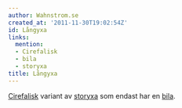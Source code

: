 ```yaml
---
author: Wahnstrom.se
created_at: '2011-11-30T19:02:54Z'
id: Långyxa
links:
  mention:
  - Cirefalisk
  - bila
  - storyxa
title: Långyxa
---
```


[Cirefalisk] variant av [storyxa] som endast har en [bila].

  [Cirefalisk]: Cirefalisk
  [storyxa]: storyxa
  [bila]: bila